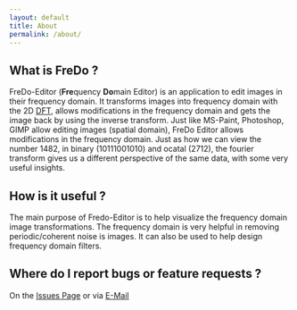 ```yaml
---
layout: default
title: About
permalink: /about/
---
```


## What is FreDo ?
FreDo-Editor (**Fre**quency **Do**main Editor) is an application to edit images in their frequency domain. It
transforms images into frequency domain with the 2D
[DFT](https://en.wikipedia.org/wiki/Discrete_Fourier_transform), allows modifications
in the frequency domain and gets the image back by using the inverse transform.
Just like MS-Paint, Photoshop, GIMP allow editing images (spatial domain), FreDo
Editor allows modifications in the frequency domain. Just as how we can view
the number 1482, in binary (10111001010) and ocatal (2712), the fourier transform gives
us a different perspective of the same data, with some very useful insights.

## How is it useful ?
The main purpose of Fredo-Editor is to help visualize the frequency domain image
transformations. The frequency domain is very helpful in removing periodic/coherent noise is images. It can also be used to help design frequency domain filters.

## Where do I report bugs or feature requests ?
On the [Issues Page](https://github.com/fredo-editor/FreDo/issues) or via
[E-Mail](mailto:{{site.email}})
